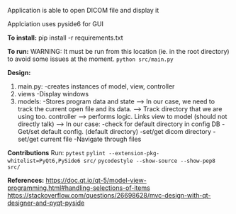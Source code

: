 Application is able to open DICOM file and display it

Applciation uses pyside6 for GUI

**To install:** 
pip install -r requirements.txt

**To run:** 
WARNING: It must be run from this location (ie. in the root directory) to avoid some issues at the moment.
```python src/main.py```

**Design:**
1. main.py: 
-creates instances of model, view, controller
2. views 
-Display windows
3. models: 
-Stores program data and state
    --> In our case, we need to track the current open file and its data.
    --> Track directory that we are using too.
controller --> performs logic. Links view to model (should not directly talk)
    --> In our case:
        -check for default directory in config DB
        -Get/set default config. (default directory)
        -set/get dicom directory
        -set/get current file
        -Navigate through files

**Contributions**
Run:
```pytest```
```pylint --extension-pkg-whitelist=PyQt6,PySide6 src/```
```pycodestyle --show-source --show-pep8 src/```

**References:**
https://doc.qt.io/qt-5/model-view-programming.html#handling-selections-of-items
https://stackoverflow.com/questions/26698628/mvc-design-with-qt-designer-and-pyqt-pyside
